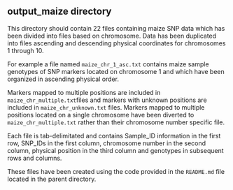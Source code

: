 ## output_maize directory

This directory should contain 22 files containing maize SNP data which has been divided into files based on chromosome. Data has been duplicated into files ascending and descending physical coordinates for chromosomes 1 through 10.

For example a file named `maize_chr_1_asc.txt` contains maize sample genotypes of SNP markers located on chromosome 1 and which have been organized in ascending physical order.

Markers mapped to multiple positions are included in `maize_chr_multiple.txt`files and markers with unknown positions are included in `maize_chr_unknown.txt` files. Markers mapped to multiple positions located on a single chromosome have been diverted to `maize_chr_multiple.txt` rather than their chromosome number specific file.

Each file is tab-delimitated and contains Sample_ID information in the first row, SNP_IDs in the first column, chromosome number in the second column, physical position in the third column and genotypes in subsequent rows and columns.

These files have been created using the code provided in the `README.md` file located in the parent directory.
